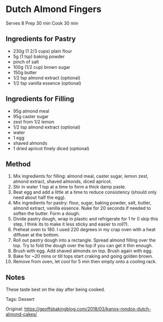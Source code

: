 # Dutch Almond Fingers

Serves 8
Prep 30 min 
Cook 30 min

## Ingredients for Pastry

* 230g (1 2/3 cups) plain flour
* 5g (1 tsp) baking powder
* pinch of salt
* 100g (1/2 cup) brown sugar
* 150g butter
* 1/2 tsp almond extract (optional)
* 1/2 tsp vanilla essence (optional)

## Ingredients for Filling

* 95g almond meal
* 95g caster sugar
* zest from 1/2 lemon
* 1/2 tsp almond extract (optional)
* water
* 1 egg
* shaved almonds
* 1 dried apricot finely diced (optional)

## Method

1. Mix ingredients for filling: almond meal, caster sugar, lemon zest, almond extract, shaved almonds, diced apricot.
2. Stir in water 1 tsp at a time to form a thick damp paste.
3. Beat egg and add a little at a time to reduce consistency (should only need about half the egg).
4. Mix ingredients for pastry: flour, sugar, baking powder, salt, butter, almond extract, vanilla essence. Nuke for 20 seconds if needed to soften the butter. Form a dough.
5. Divide pastry dough, wrap in plastic and refrigerate for 1 hr (I skip this step, I think its to make it less sticky and easier to roll?).
6. Preheat oven to 180. I used 220 degrees in my crap oven with a heat diffuser at the bottom.
7. Roll out pastry dough into a rectangle. Spread almond filling over the top. Try to fold the dough over the top if you can get it thin enough.
8. Brush with egg. Add shaved almonds on top. Brush again with egg.
9. Bake for ~20 mins or till tops start craking and going golden brown.
10. Remove from oven, let cool for 5 min then empty onto a cooling rack.

## Notes

These taste best on the day after being cooked.

Tags: Dessert

Original: https://geoffsbakingblog.com/2018/03/kanos-rondos-dutch-almond-cakes/
